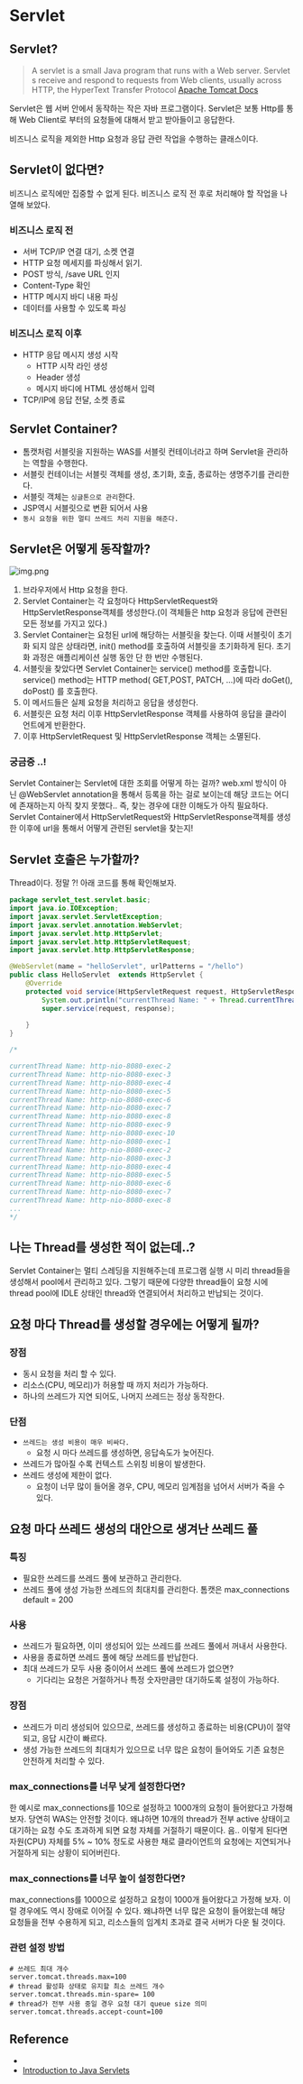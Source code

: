 # Servlet

## Servlet?
> A servlet is a small Java program that runs with a Web server. Servlet s receive and respond to requests from Web clients, usually across HTTP, 
> the HyperText Transfer Protocol [Apache Tomcat Docs](https://tomcat.apache.org/tomcat-7.0-doc/servletapi/javax/servlet/Servlet.html)

Servlet은 웹 서버 안에서 동작하는 작은 자바 프로그램이다. Servlet은 보통 Http를 통해 Web Client로 부터의 요청들에 대해서 받고 받아들이고 응답한다.

비즈니스 로직을 제외한 Http 요청과 응답 관련 작업을 수행하는 클래스이다.

 
## Servlet이 없다면?
비즈니스 로직에만 집중할 수 없게 된다. 비즈니스 로직 전 후로 처리해야 할 작업을 나열해 보았다.

### 비즈니스 로직 전
* 서버 TCP/IP 연결 대기, 소켓 연결
* HTTP 요청 메세지를 파싱해서 읽기.
* POST 방식, /save URL 인지
* Content-Type 확인
* HTTP 메시지 바디 내용 파싱
* 데이터를 사용할 수 있도록 파싱

### 비즈니스 로직 이후
* HTTP 응답 메시지 생성 시작
  * HTTP 시작 라인 생성
  * Header 생성
  * 메시지 바디에 HTML 생성해서 입력
* TCP/IP에 응답 전달, 소켓 종료


## Servlet Container?
* 톰캣처럼 서블릿을 지원하는 WAS를 서블릿 컨테이너라고 하며 Servlet을 관리하는 역할을 수행한다.
* 서블릿 컨테이너는 서블릿 객체를 생성, 초기화, 호출, 종료하는 생명주기를 관리한다.
* 서블릿 객체는 `싱글톤으로 관리`한다.
* JSP역시 서블릿으로 변환 되어서 사용
* `동시 요청을 위한 멀티 쓰레드 처리 지원을 해준다.`

## Servlet은 어떻게 동작할까?

![img.png](img.png)

1. 브라우저에서 Http 요청을 한다. 
2. Servlet Container는 각 요청마다 HttpServletRequest와 HttpServletResponse객체를 생성한다.(이 객체들은 http 요청과 응답에 관련된 모든 정보를 가지고 있다.)
3. Servlet Container는 요청된 url에 해당하는 서블릿을 찾는다. 이때 서블릿이 초기화 되지 않은 상태라면, init() method를 호출하여 서블릿을 초기화하게 된다. 초기화 과정은 애플리케이션 실행 동안 단 한 번만 수행된다.
4. 서블릿을 찾았다면 Servlet Container는 service() method를 호출합니다. service() method는 HTTP method( GET,POST, PATCH, ...)에 따라 doGet(), doPost() 를 호출한다. 
5. 이 메서드들은 실제 요청을 처리하고 응답을 생성한다.
6. 서블릿은 요청 처리 이후 HttpServletResponse 객체를 사용하여 응답을 클라이언트에게 반환한다.
7. 이후 HttpServletRequest 및 HttpServletResponse 객체는 소멸된다.

### 궁금증 ..! 
Servlet Container는 Servlet에 대한 조회를 어떻게 하는 걸까? web.xml 방식이 아닌 @WebServlet annotation을 통해서 등록을 하는 걸로 보이는데 해당 코드는 어디에 존재하는지 아직 찾지 못했다..
즉, 찾는 경우에 대한 이해도가 아직 필요하다. Servlet Container에서 HttpServletRequest와 HttpServletResponse객체를 생성한 이후에 url을 통해서 어떻게 관련된 servlet을 찾는지!


## Servlet 호출은 누가할까?
Thread이다. 정말 ?! 아래 코드를 통해 확인해보자. 

```java
package servlet_test.servlet.basic;
import java.io.IOException;
import javax.servlet.ServletException;
import javax.servlet.annotation.WebServlet;
import javax.servlet.http.HttpServlet;
import javax.servlet.http.HttpServletRequest;
import javax.servlet.http.HttpServletResponse;

@WebServlet(name = "helloServlet", urlPatterns = "/hello")
public class HelloServlet  extends HttpServlet {
	@Override
	protected void service(HttpServletRequest request, HttpServletResponse response) throws ServletException, IOException {
		System.out.println("currentThread Name: " + Thread.currentThread().getName());
		super.service(request, response);
	
	}
}

/*

currentThread Name: http-nio-8080-exec-2
currentThread Name: http-nio-8080-exec-3
currentThread Name: http-nio-8080-exec-4
currentThread Name: http-nio-8080-exec-5
currentThread Name: http-nio-8080-exec-6
currentThread Name: http-nio-8080-exec-7
currentThread Name: http-nio-8080-exec-8
currentThread Name: http-nio-8080-exec-9
currentThread Name: http-nio-8080-exec-10
currentThread Name: http-nio-8080-exec-1
currentThread Name: http-nio-8080-exec-2
currentThread Name: http-nio-8080-exec-3
currentThread Name: http-nio-8080-exec-4
currentThread Name: http-nio-8080-exec-5
currentThread Name: http-nio-8080-exec-6
currentThread Name: http-nio-8080-exec-7
currentThread Name: http-nio-8080-exec-8
...
*/
```

## 나는 Thread를 생성한 적이 없는데..?
Servlet Container는 멀티 스레딩을 지원해주는데 프로그램 실행 시 미리 thread들을 생성해서 pool에서 관리하고 있다.
그렇기 때문에 다양한 thread들이 요청 시에 thread pool에 IDLE 상태인 thread와 연결되어서 처리하고 반납되는 것이다.

## 요청 마다 Thread를 생성할 경우에는 어떻게 될까?
### 장점
* 동시 요청을 처리 할 수 있다.
* 리소스(CPU, 메모리)가 허용할 때 까지 처리가 가능하다.
* 하나의 쓰레드가 지연 되어도, 나머지 쓰레드는 정상 동작한다.

### 단점
* `쓰레드는 생성 비용이 매우 비싸다.`
  * 요청 시 마다 쓰레드를 생성하면, 응답속도가 늦어진다.
* 쓰레드가 많아질 수록 컨텍스트 스위칭 비용이 발생한다.
* 쓰레드 생성에 제한이 없다.
  * 요청이 너무 많이 들어올 경우, CPU, 메모리 임계점을 넘어서 서버가 죽을 수 있다.

## 요청 마다 쓰레드 생성의 대안으로 생겨난 쓰레드 풀
 
### 특징 
* 필요한 쓰레드를 쓰레드 풀에 보관하고 관리한다.
* 쓰레드 풀에 생성 가능한 쓰레드의 최대치를 관리한다. 톰캣은 max_connections default = 200

### 사용 
* 쓰레드가 필요하면, 이미 생성되어 있는 쓰레드를 쓰레드 풀에서 꺼내서 사용한다.
* 사용을 종료하면 쓰레드 풀에 해당 쓰레드를 반납한다.
* 최대 쓰레드가 모두 사용 중이어서 쓰레드 풀에 쓰레드가 없으면?
  * 기다리는 요청은 거절하거나 특정 숫자만큼만 대기하도록 설정이 가능하다.

### 장점 
* 쓰레드가 미리 생성되어 있으므로, 쓰레드를 생성하고 종료하는 비용(CPU)이 절약되고, 응답 시간이 빠르다.
* 생성 가능한 쓰레드의 최대치가 있으므로 너무 많은 요청이 들어와도 기존 요청은 안전하게 처리할 수 있다.
  
### max_connections를 너무 낮게 설정한다면?
한 예시로 max_connections를 10으로 설정하고 1000개의 요청이 들어왔다고 가정해보자.
당연히 WAS는 안전할 것이다. 왜냐하면 10개의 thread가 전부 active 상태이고 대기하는 요청 수도 초과하게 되면 요청 자체를 거절하기 때문이다.
음.. 이렇게 된다면 자원(CPU) 자체를 5% ~ 10% 정도로 사용한 채로 클라이언트의 요청에는 지연되거나 거절하게 되는 상황이 되어버린다.

### max_connections를 너무 높이 설정한다면?
max_connections를 1000으로 설정하고 요청이 1000개 들어왔다고 가정해 보자.
이럴 경우에도 역시 장애로 이어질 수 있다. 왜냐하면 너무 많은 요청이 들어왔는데 해당 요청들을 전부 수용하게 되고, 리소스들의 임계치 초과로 결국 서버가 다운 될 것이다.

### 관련 설정 방법
```properties
# 쓰레드 최대 개수
server.tomcat.threads.max=100
# thread 활성화 상태로 유지할 최소 쓰레드 개수
server.tomcat.threads.min-spare= 100
# thread가 전부 사용 중일 경우 요청 대기 queue size 의미
server.tomcat.threads.accept-count=100
```

## Reference
* []()
* [Introduction to Java Servlets](https://www.baeldung.com/intro-to-servlets)